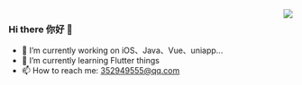 <img align="right" src="https://github-readme-stats.vercel.app/api?username=Wuou&show_icons=true&bg_color=ffffff&hide_title=true&theme=vue" />

### Hi there 你好 👋

- 🔭 I’m currently working on iOS、Java、Vue、uniapp...
- 🌱 I’m currently learning Flutter things
- 📫 How to reach me: 352949555@qq.com

<!--
![visitors](https://visitor-badge.glitch.me/badge?page_id=Wuou.Wuou.readme)
-->
